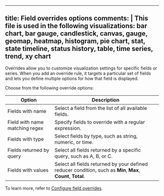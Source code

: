 -----

## title: Field overrides options comments: | This file is used in the following visualizations: bar chart, bar gauge, candlestick, canvas, gauge, geomap, heatmap, histogram, pie chart, stat, state timeline, status history, table, time series, trend, xy chart

Overrides allow you to customize visualization settings for specific fields or series. When you add an override rule, it targets a particular set of fields and lets you define multiple options for how that field is displayed.

Choose from the following override options:

| Option                         | Description                                                                                                   |
| ------------------------------ | ------------------------------------------------------------------------------------------------------------- |
| Fields with name               | Select a field from the list of all available fields.                                                         |
| Field with name matching regex | Specify fields to override with a regular expression.                                                         |
| Fields with type               | Select fields by type, such as string, numeric, or time.                                                      |
| Fields returned by query       | Select all fields returned by a specific query, such as A, B, or C.                                           |
| Fields with values             | Select all fields returned by your defined reducer condition, such as **Min**, **Max**, **Count**, **Total**. |

To learn more, refer to [Configure field overrides](../../configure-overrides/).
